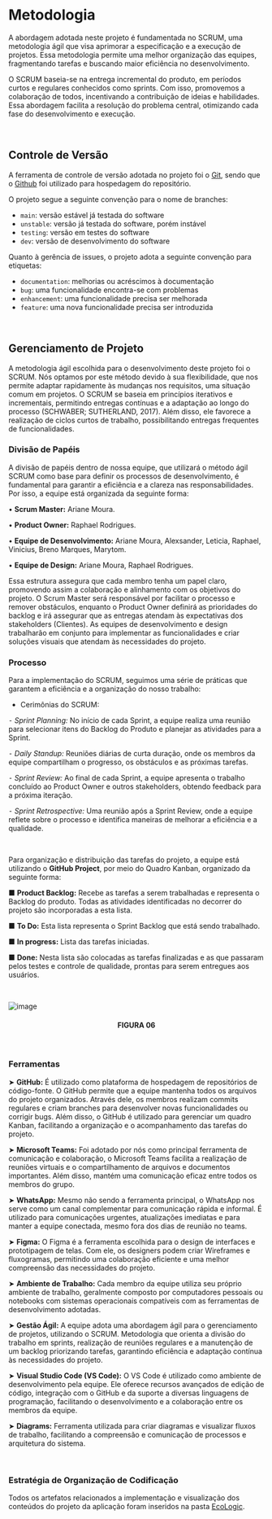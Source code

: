 
# Metodologia

A abordagem adotada neste projeto é fundamentada no SCRUM, uma metodologia ágil que visa aprimorar a especificação e a execução de projetos. Essa metodologia permite uma melhor organização das equipes, fragmentando tarefas e buscando maior eficiência no desenvolvimento.

O SCRUM baseia-se na entrega incremental do produto, em períodos curtos e regulares conhecidos como sprints. Com isso, promovemos a colaboração de todos, incentivando a contribuição de ideias e habilidades. Essa abordagem facilita a resolução do problema central, otimizando cada fase do desenvolvimento e execução.

<br>

## Controle de Versão

A ferramenta de controle de versão adotada no projeto foi o
[Git](https://git-scm.com/), sendo que o [Github](https://github.com)
foi utilizado para hospedagem do repositório.

O projeto segue a seguinte convenção para o nome de branches:

- `main`: versão estável já testada do software
- `unstable`: versão já testada do software, porém instável
- `testing`: versão em testes do software
- `dev`: versão de desenvolvimento do software

Quanto à gerência de issues, o projeto adota a seguinte convenção para
etiquetas:

- `documentation`: melhorias ou acréscimos à documentação
- `bug`: uma funcionalidade encontra-se com problemas
- `enhancement`: uma funcionalidade precisa ser melhorada
- `feature`: uma nova funcionalidade precisa ser introduzida

<br>

## Gerenciamento de Projeto


A metodologia ágil escolhida para o desenvolvimento deste projeto foi o SCRUM. Nós optamos por este método devido à sua flexibilidade, que nos permite adaptar rapidamente às mudanças nos requisitos, uma situação comum em projetos. O SCRUM se baseia em princípios iterativos e incrementais, permitindo entregas contínuas e a adaptação ao longo do processo (SCHWABER; SUTHERLAND, 2017). Além disso, ele favorece a realização de ciclos curtos de trabalho, possibilitando entregas frequentes de funcionalidades.


### Divisão de Papéis

A divisão de papéis dentro de nossa equipe, que utilizará o método ágil SCRUM como base para definir os processos de desenvolvimento, é fundamental para garantir a eficiência e a clareza nas responsabilidades. Por isso, a equipe está organizada da seguinte forma:

• **Scrum Master:** Ariane Moura.

• **Product Owner:** Raphael Rodrigues.

• **Equipe de Desenvolvimento:** Ariane Moura, Alexsander, Leticia, Raphael, Vinicius, Breno Marques, Marytom.

• **Equipe de Design:** Ariane Moura, Raphael Rodrigues.

Essa estrutura assegura que cada membro tenha um papel claro, promovendo assim a colaboração e alinhamento com os objetivos do projeto. O Scrum Master será responsável por facilitar o processo e remover obstáculos, enquanto o Product Owner definirá as prioridades do backlog e irá assegurar que as entregas atendam às expectativas dos stakeholders (Clientes). As equipes de desenvolvimento e design trabalharão em conjunto para implementar as funcionalidades e criar soluções visuais que atendam às necessidades do projeto.


### Processo

Para a implementação do SCRUM, seguimos uma série de práticas que garantem a eficiência e a organização do nosso trabalho:

- Cerimônias do SCRUM:
 
⁃ *Sprint Planning:* No início de cada Sprint, a equipe realiza uma reunião para selecionar itens do Backlog do Produto e planejar as atividades para a Sprint.
 
⁃ *Daily Standup:* Reuniões diárias de curta duração, onde os membros da equipe compartilham o progresso, os obstáculos e as próximas tarefas.
 
⁃ *Sprint Review:* Ao final de cada Sprint, a equipe apresenta o trabalho concluído ao Product Owner e outros stakeholders, obtendo feedback para a próxima iteração.
 
⁃ *Sprint Retrospective:* Uma reunião após a Sprint Review, onde a equipe reflete sobre o processo e identifica maneiras de melhorar a eficiência e a qualidade.

<br>

Para organização e distribuição das tarefas do projeto, a equipe está utilizando o **GitHub Project**, por meio do Quadro Kanban, organizado da seguinte forma:

■ **Product Backlog:** Recebe as tarefas a serem trabalhadas e representa o Backlog do produto. Todas as atividades identificadas no decorrer do projeto são incorporadas a esta lista.

■ **To Do:** Esta lista representa o Sprint Backlog que está sendo trabalhado.

■ **In progress:** Lista das tarefas iniciadas.

■ **Done:** Nesta lista são colocadas as tarefas finalizadas e as que passaram pelos testes e controle de qualidade, prontas para serem entregues aos usuários.

<br>

![image](https://github.com/user-attachments/assets/4ddb709c-cd54-41e7-80ee-0ef89f2dee03)

<h4 align="center">FIGURA 06</h4>

<br>

### Ferramentas

➤ **GitHub:** É utilizado como plataforma de hospedagem de repositórios de código-fonte. O GitHub permite que a equipe mantenha todos os arquivos do projeto organizados. Através dele, os membros realizam commits regulares e criam branches para desenvolver novas funcionalidades ou corrigir bugs. Além disso, o GitHub é utilizado para gerenciar um quadro Kanban, facilitando a organização e o acompanhamento das tarefas do projeto.

➤	**Microsoft Teams:** Foi adotado por nós como principal ferramenta de comunicação e colaboração, o Microsoft Teams facilita a realização de reuniões virtuais e o compartilhamento de arquivos e documentos importantes. Além disso, mantém uma comunicação eficaz entre todos os membros do grupo.

➤	**WhatsApp:** Mesmo não sendo a ferramenta principal, o WhatsApp nos serve como um canal complementar para comunicação rápida e informal. É utilizado para comunicações urgentes, atualizações imediatas e para manter a equipe conectada, mesmo fora dos dias de reunião no teams.

➤	**Figma:** O Figma é a ferramenta escolhida para o design de interfaces e prototipagem de telas. Com ele, os designers podem criar Wireframes e fluxogramas, permitindo uma colaboração eficiente e uma melhor compreensão das necessidades do projeto.

➤	**Ambiente de Trabalho:** Cada membro da equipe utiliza seu próprio ambiente de trabalho, geralmente composto por computadores pessoais ou notebooks com sistemas operacionais compatíveis com as ferramentas de desenvolvimento adotadas.

➤	**Gestão Ágil:** A equipe adota uma abordagem ágil para o gerenciamento de projetos, utilizando o SCRUM. Metodologia que orienta a divisão do trabalho em sprints, realização de reuniões regulares e a manutenção de um backlog priorizando tarefas, garantindo eficiência e adaptação contínua às necessidades do projeto.

➤	**Visual Studio Code (VS Code):** O VS Code é utilizado como ambiente de desenvolvimento pela equipe. Ele oferece recursos avançados de edição de código, integração com o GitHub e da suporte a diversas linguagens de programação, facilitando o desenvolvimento e a colaboração entre os membros da equipe.

➤	**Diagrams:** Ferramenta utilizada para criar diagramas e visualizar fluxos de trabalho, facilitando a compreensão e comunicação de processos e arquitetura do sistema.

<br>

### Estratégia de Organização de Codificação 

Todos os artefatos relacionados a implementação e visualização dos conteúdos do projeto da aplicação foram inseridos na pasta [EcoLogic](https://github.com/ICEI-PUC-Minas-PMV-ADS/pmv-ads-2024-2-e2-proj-int-t7-ecologic/tree/main/src/EcoLogic). 

